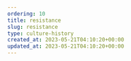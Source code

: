 ```yaml
---
ordering: 10
title: resistance
slug: resistance
type: culture-history
created_at: 2023-05-21T04:10:20+00:00
updated_at: 2023-05-21T04:10:20+00:00
---
```

